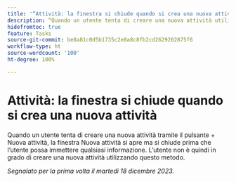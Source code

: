 ```yaml
---
title: '“Attività: la finestra si chiude quando si crea una nuova attività”'
description: “Quando un utente tenta di creare una nuova attività utilizzando il pulsante + Nuova attività, la finestra Nuova attività si apre ma si chiude prima che l’utente possa immettere qualsiasi informazione. L’utente non è quindi in grado di creare una nuova attività utilizzando questo metodo”.
hidefromtoc: true
feature: Tasks
source-git-commit: be8a81c0d5b1735c2e8a8c8fb2cd2629202875f6
workflow-type: ht
source-wordcount: '100'
ht-degree: 100%

---
```



# Attività: la finestra si chiude quando si crea una nuova attività

Quando un utente tenta di creare una nuova attività tramite il pulsante + Nuova attività, la finestra Nuova attività si apre ma si chiude prima che l’utente possa immettere qualsiasi informazione. L’utente non è quindi in grado di creare una nuova attività utilizzando questo metodo.

_Segnalato per la prima volta il martedì 18 dicembre 2023._
